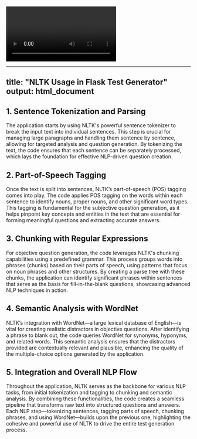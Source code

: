 
<video controls src="QandAgeneratorf.mp4" title="Title"></video>

---
title: "NLTK Usage in Flask Test Generator"
output: html_document
---

## 1. Sentence Tokenization and Parsing

The application starts by using NLTK's powerful sentence tokenizer to break the input text into individual sentences. This step is crucial for managing large paragraphs and handling them sentence by sentence, allowing for targeted analysis and question generation. By tokenizing the text, the code ensures that each sentence can be separately processed, which lays the foundation for effective NLP-driven question creation.

## 2. Part-of-Speech Tagging

Once the text is split into sentences, NLTK’s part-of-speech (POS) tagging comes into play. The code applies POS tagging on the words within each sentence to identify nouns, proper nouns, and other significant word types. This tagging is fundamental for the subjective question generation, as it helps pinpoint key concepts and entities in the text that are essential for forming meaningful questions and extracting accurate answers.

## 3. Chunking with Regular Expressions

For objective question generation, the code leverages NLTK's chunking capabilities using a predefined grammar. This process groups words into phrases (chunks) based on their parts of speech, using patterns that focus on noun phrases and other structures. By creating a parse tree with these chunks, the application can identify significant phrases within sentences that serve as the basis for fill-in-the-blank questions, showcasing advanced NLP techniques in action.

## 4. Semantic Analysis with WordNet

NLTK’s integration with WordNet—a large lexical database of English—is vital for creating realistic distractors in objective questions. After identifying a phrase to blank out, the code queries WordNet for synonyms, hyponyms, and related words. This semantic analysis ensures that the distractors provided are contextually relevant and plausible, enhancing the quality of the multiple-choice options generated by the application.

## 5. Integration and Overall NLP Flow

Throughout the application, NLTK serves as the backbone for various NLP tasks, from initial tokenization and tagging to chunking and semantic analysis. By combining these functionalities, the code creates a seamless pipeline that transforms raw text into structured questions and answers. Each NLP step—tokenizing sentences, tagging parts of speech, chunking phrases, and using WordNet—builds upon the previous one, highlighting the cohesive and powerful use of NLTK to drive the entire test generation process.

